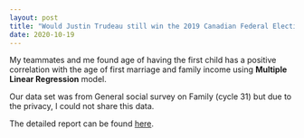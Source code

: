 ```yaml
---
layout: post
title: "Would Justin Trudeau still win the 2019 Canadian Federal Election if everyone had voted using MLR?"
date: 2020-10-19
---
```


My teammates and me found age of having the first child has a positive correlation with the age of first marriage and family income using **Multiple Linear Regression** model.

Our data set was from General social survey on Family (cycle 31) but due to the privacy, I could not share this data. 

The detailed report can be found [here](https://github.com/wangw218/STA304PS2/blob/main/PS2/PS2_Final.Rmd).